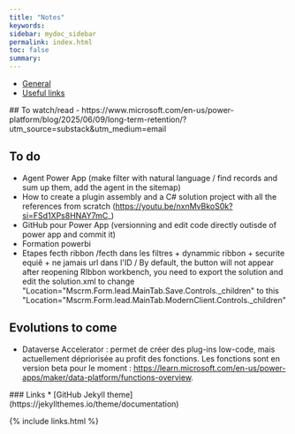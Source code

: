 ```yaml
---
title: "Notes"
keywords:
sidebar: mydoc_sidebar
permalink: index.html
toc: false
summary:
---
```


<ul id="profileTabs" class="nav nav-tabs">
    <li class="active"><a class="noCrossRef" href="#general" data-toggle="tab">General</a></li>
    <li><a class="noCrossRef" href="#useful-links" data-toggle="tab">Useful links</a></li>
</ul>
  <div class="tab-content">
<div role="tabpanel" class="tab-pane active" id="general" markdown="1">
## To watch/read
- https://www.microsoft.com/en-us/power-platform/blog/2025/06/09/long-term-retention/?utm_source=substack&utm_medium=email

## To do
* Agent Power App (make filter with natural language / find records and sum up them, add the agent in the sitemap)
* How to create a plugin assembly and a C# solution project with all the references from scratch (https://youtu.be/nxnMvBkoS0k?si=FSd1XPs8HNAY7mC_)
* GitHub pour Power App (versionning and edit code directly outisde of power app and commit it)
* Formation powerbi
* Etapes fecth ribbon /fecth dans les filtres + dynammic ribbon + securite equiê + ne jamais url dans l'ID / By default, the button will not appear after reopening RIbbon workbench, you need to export the solution and edit the solution.xml to change "Location="Mscrm.Form.lead.MainTab.Save.Controls._children" to this "Location="Mscrm.Form.lead.MainTab.ModernClient.Controls._children"


## Evolutions to come
- Dataverse Accelerator : permet de créer des plug-ins low-code, mais actuellement dépriorisée au profit des fonctions. Les fonctions sont en version beta pour le moment : https://learn.microsoft.com/en-us/power-apps/maker/data-platform/functions-overview.
</div>

<div role="tabpanel" class="tab-pane" id="useful-links" markdown="1">
### Links
* [GitHub Jekyll theme](https://jekyllthemes.io/theme/documentation)
</div>
</div>

{% include links.html %}
